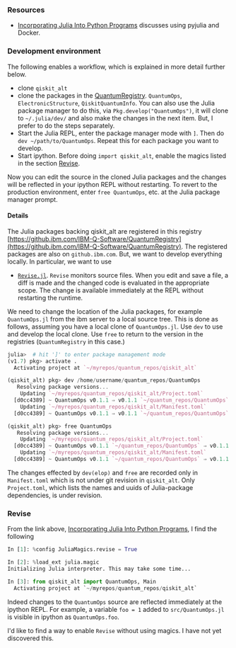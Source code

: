 ### Resources

* [Incorporating Julia Into Python Programs](https://www.peterbaumgartner.com/blog/incorporating-julia-into-python-programs/) discusses using pyjulia and Docker.

### Development environment

The following enables a workflow, which is explained in more detail further below.

* clone `qiskit_alt`
* clone the packages in the [QuantumRegistry](https://github.ibm.com/IBM-Q-Software/QuantumRegistry). `QuantumOps`, `ElectronicStructure`, `QiskitQuantumInfo`.
You can also use the Julia package manager to do this, via `Pkg.develop("QuantumOps")`, it will clone to `~/.julia/dev/` and also make the changes in the next item.
But, I prefer to do the steps separately.
* Start the Julia REPL, enter the package manager mode with `]`. Then do `dev ~/path/to/QuantumOps`. Repeat this for each package you want to develop.
* Start ipython. Before doing `import qiskit_alt`, enable the magics listed in the section [Revise](#revise).

Now you can edit the source in the cloned Julia packages and the changes will be reflected in your ipython REPL without restarting.
To revert to the production environment, enter `free QuantumOps`, etc. at the Julia package manager prompt.

#### Details

The Julia packages backing qiskit_alt are registered in this registry [https://github.ibm.com/IBM-Q-Software/QuantumRegistry](https://github.ibm.com/IBM-Q-Software/QuantumRegistry).
The registered packages are also on `github.ibm.com`. But, we want to develop everything locally. In particular, we want to use

* [`Revise.jl`](https://github.com/timholy/Revise.jl). `Revise` monitors source files. When you edit and
save a file, a diff is made and the changed code is evaluated in the appropriate scope.
   The change is available immediately at the REPL without restarting the runtime.

We need to change the location of the Julia packages, for example `QuantumOps.jl` from the ibm server to a local source tree.
This is done as follows, assuming you have a local clone of `QuantumOps.jl`. Use `dev` to use and develop the local clone.
Use `free` to return to the version in the registries (`QuantumRegistry` in this case.)
```julia
julia>  # hit ']' to enter package management mode
(v1.7) pkg> activate .
  Activating project at `~/myrepos/quantum_repos/qiskit_alt`

(qiskit_alt) pkg> dev /home/username/quantum_repos/QuantumOps
   Resolving package versions...
    Updating `~/myrepos/quantum_repos/qiskit_alt/Project.toml`
  [d0cc4389] ~ QuantumOps v0.1.1 ⇒ v0.1.1 `~/quantum_repos/QuantumOps`
    Updating `~/myrepos/quantum_repos/qiskit_alt/Manifest.toml`
  [d0cc4389] ~ QuantumOps v0.1.1 ⇒ v0.1.1 `~/quantum_repos/QuantumOps`

(qiskit_alt) pkg> free QuantumOps
   Resolving package versions...
    Updating `~/myrepos/quantum_repos/qiskit_alt/Project.toml`
  [d0cc4389] ~ QuantumOps v0.1.1 `~/quantum_repos/QuantumOps` ⇒ v0.1.1
    Updating `~/myrepos/quantum_repos/qiskit_alt/Manifest.toml`
  [d0cc4389] ~ QuantumOps v0.1.1 `~/quantum_repos/QuantumOps` ⇒ v0.1.1
```

The changes effected by `dev(elop)` and `free` are recorded only in `Manifest.toml` which is not under git revision
in `qiskit_alt`. Only `Project.toml`, which lists the names and uuids of Julia-package dependencies, is under
revision.

### Revise

From the link above, [Incorporating Julia Into Python Programs](https://www.peterbaumgartner.com/blog/incorporating-julia-into-python-programs/),
I find the following
```python
In [1]: %config JuliaMagics.revise = True

In [2]: %load_ext julia.magic
Initializing Julia interpreter. This may take some time...

In [3]: from qiskit_alt import QuantumOps, Main
  Activating project at `~/myrepos/quantum_repos/qiskit_alt`
```

Indeed changes to the `QuantumOps` source are reflected immediately at the ipython REPL.
For example, a variable `foo = 1` added to `src/QuantumOps.jl` is visible
in ipython as `QuantumOps.foo`.

I'd like to find a way to enable `Revise` without using magics. I have not yet discovered this.

